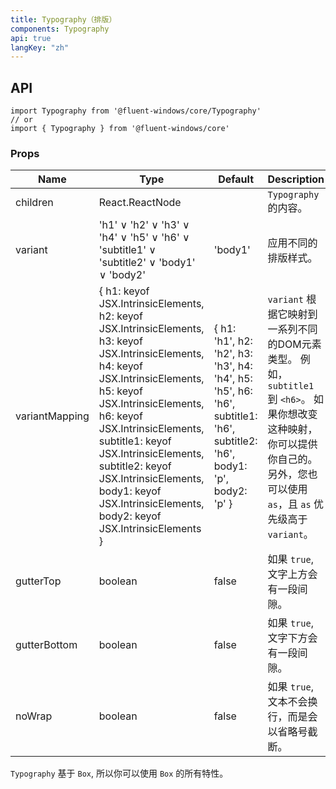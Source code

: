 ```yaml
---
title: Typography（排版）
components: Typography
api: true
langKey: "zh"
---
```


## API

```
import Typography from '@fluent-windows/core/Typography'
// or
import { Typography } from '@fluent-windows/core'
```

### Props

| Name | Type | Default | Description |
| --- | --- | --- | --- |
| children | React.ReactNode |  | `Typography` 的内容。 |
| variant | 'h1' &or; 'h2' &or; 'h3' &or; 'h4' &or; 'h5' &or; 'h6' &or; 'subtitle1' &or; 'subtitle2' &or; 'body1' &or; 'body2' | 'body1' | 应用不同的排版样式。 |
| variantMapping | { h1: keyof JSX.IntrinsicElements, h2: keyof JSX.IntrinsicElements, h3: keyof JSX.IntrinsicElements, h4: keyof JSX.IntrinsicElements, h5: keyof JSX.IntrinsicElements, h6: keyof JSX.IntrinsicElements, subtitle1: keyof JSX.IntrinsicElements, subtitle2: keyof JSX.IntrinsicElements, body1: keyof JSX.IntrinsicElements, body2: keyof JSX.IntrinsicElements } | { h1: 'h1', h2: 'h2', h3: 'h3', h4: 'h4', h5: 'h5', h6: 'h6', subtitle1: 'h6', subtitle2: 'h6', body1: 'p', body2: 'p' } | `variant` 根据它映射到一系列不同的DOM元素类型。 例如，`subtitle1` 到 `<h6>`。 如果你想改变这种映射，你可以提供你自己的。 另外，您也可以使用 `as`，且 `as` 优先级高于 `variant`。 |
| gutterTop | boolean | false | 如果 `true`, 文字上方会有一段间隙。 |
| gutterBottom | boolean | false | 如果 `true`, 文字下方会有一段间隙。 |
| noWrap | boolean | false | 如果 `true`, 文本不会换行，而是会以省略号截断。 |

`Typography` 基于 `Box`, 所以你可以使用 `Box` 的所有特性。
